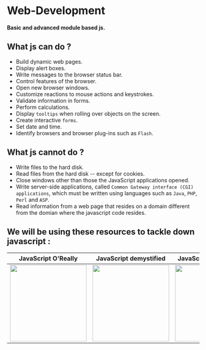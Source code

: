 # Web-Development
**Basic and advanced module based js.**

## What js can do ? 
- Build dynamic web pages.
- Display alert boxes.
- Write messages to the browser status bar.
- Control features of the browser.
- Open new browser windows.
- Customize reactions to mouse actions and keystrokes.
- Validate information in forms.
- Perform calculations.
- Display `tooltips` when rolling over objects on the screen.
- Create interactive `forms`.
- Set date and time.
- Identify browsers and browser plug-ins such as `Flash`.

## What js cannot do ? 
- Write files to the hard disk.
- Read files from the hard disk -- except for cookies.
- Close windows other than those the JavaScript applications opened.
- Write server-side applications, called `Common Gateway interface (CGI) applications`,
which must be written using languages such as `Java`, `PHP`, `Perl` and `ASP`.
- Read information from a web page that resides on a domain different from the domian where the javascript code resides.

## We will be using these resources to tackle down javascript : 
| JavaScript O'Really | JavaScript demystified | JavaScript Mozilla docs |
|-------|------|-------|
| <a href="https://book4you.org/book/5533416/34944c"><img src="https://user-images.githubusercontent.com/60224159/162418457-0ff8f39c-8c13-4040-8795-289a47233628.png" width="200"></a> | <a href="https://book4you.org/book/639026/4296e7"><img src="https://user-images.githubusercontent.com/60224159/162418628-894a3c88-1b5c-48eb-aa59-94ac164ea82a.png" width="200"></a> | <a href="https://developer.mozilla.org/en-US/docs/Web/JavaScript"><img src="https://user-images.githubusercontent.com/60224159/162418795-0d4c0f28-edfd-4d14-9aa3-20c07ccd1689.png" width="200"></a> 
